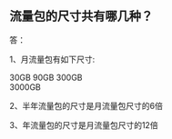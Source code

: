 ## 流量包的尺寸共有哪几种？

答：

1、月流量包有如下尺寸:

30GB 
90GB 
300GB <br>
3000GB <br>

2、半年流量包的尺寸是月流量包尺寸的6倍<br>

3、年流量包的尺寸是月流量包尺寸的12倍<br>
